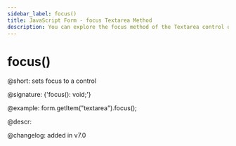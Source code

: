 ```yaml
---
sidebar_label: focus()
title: JavaScript Form - focus Textarea Method 
description: You can explore the focus method of the Textarea control of Form in the documentation of the DHTMLX JavaScript UI library. Browse developer guides and API reference, try out code examples and live demos, and download a free 30-day evaluation version of DHTMLX Suite 7.
---
```


# focus()

@short: sets focus to a control

@signature: {'focus(): void;'}

@example:
form.getItem("textarea").focus();

@descr:

@changelog: added in v7.0
